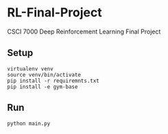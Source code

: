# RL-Final-Project
CSCI 7000 Deep Reinforcement Learning Final Project

## Setup
```
virtualenv venv
source venv/bin/activate
pip install -r requiremnts.txt
pip install -e gym-base
```

## Run
```python main.py```